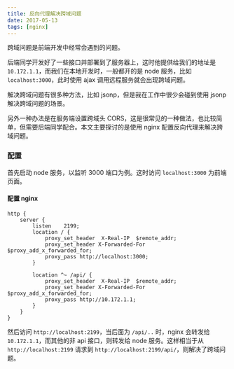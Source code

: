 ```yaml
---
title: 反向代理解决跨域问题
date: 2017-05-13
tags: [nginx]
---
```


跨域问题是前端开发中经常会遇到的问题。

后端同学开发好了一些接口并部署到了服务器上，这时他提供给我们的地址是 `10.172.1.1`，而我们在本地开发时，一般都开的是 node 服务，比如 `localhost:3000`，此时使用 ajax 调用远程服务就会出现跨域问题。

解决跨域问题有很多种方法，比如 jsonp，但是我在工作中很少会碰到使用 jsonp 解决跨域问题的场景。

另外一种办法是在服务端设置跨域头 CORS，这是很常见的一种做法，也比较简单，但需要后端同学配合。本文主要探讨的是使用 nginx 配置反向代理来解决跨域问题。

### 配置

首先启动 node 服务，以监听 3000 端口为例。这时访问 `localhost:3000` 为前端页面。

#### 配置 nginx

```nginx
http {
    server {
        listen    2199;
        location / {
            proxy_set_header  X-Real-IP  $remote_addr;
            proxy_set_header X-Forwarded-For $proxy_add_x_forwarded_for;
            proxy_pass http://localhost:3000;
        }

        location ^~ /api/ {
            proxy_set_header  X-Real-IP  $remote_addr;
            proxy_set_header X-Forwarded-For $proxy_add_x_forwarded_for;
            proxy_pass http://10.172.1.1;
        }
    }
}
```

然后访问 `http://localhost:2199`，当后面为 `/api/..` 时，nginx 会转发给 `10.172.1.1`，而其他的非 api 接口，则转发给 node 服务。这样相当于从 `http://localhost:2199` 请求到 `http://localhost:2199/api/`，则解决了跨域问题。
